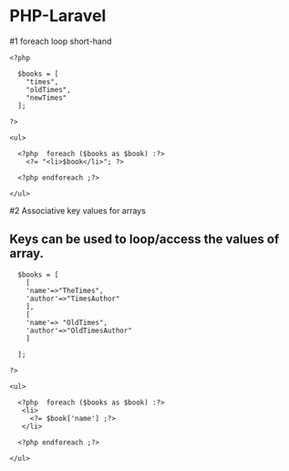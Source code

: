 # PHP-Laravel

#1 foreach loop short-hand

<html>
  <head></head>
  <body>

    <?php 
    
      $books = [
        "times",
        "oldTimes",
        "newTimes"
      ];
    
    ?>

    <ul>

      <?php  foreach ($books as $book) :?>
        <?= "<li>$book</li>"; ?>

      <?php endforeach ;?>
      
    </ul>
        
 </body>
</html>


#2 Associative key values for arrays 

## Keys can be used to loop/access the values of array.


<body>
   <?php 
    
      $books = [
        [
        'name'=>"TheTimes",
        'author'=>"TimesAuthor"
        ],
        [
        'name'=> "OldTimes",
        'author'=>"OldTimesAuthor"
        ]
      
      ];
    
    ?>

    <ul>

      <?php  foreach ($books as $book) :?>
       <li>
         <?= $book['name'] ;?>
       </li>

      <?php endforeach ;?>
      
    </ul>
</body>
